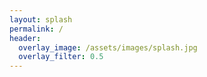 ```yaml
---
layout: splash
permalink: /
header:
  overlay_image: /assets/images/splash.jpg
  overlay_filter: 0.5
---
```

